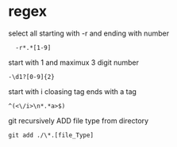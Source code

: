 # regex


select all starting with -r and ending with number

      -r*.*[1-9]
start with 1 and maximux 3 digit number

	-\d1?[0-9]{2}
	
start with i cloasing tag ends with a tag

	^(<\/i>\n*.*a>$)
	
git recursively ADD file type from directory

	git add ./\*.[file_Type]
	
